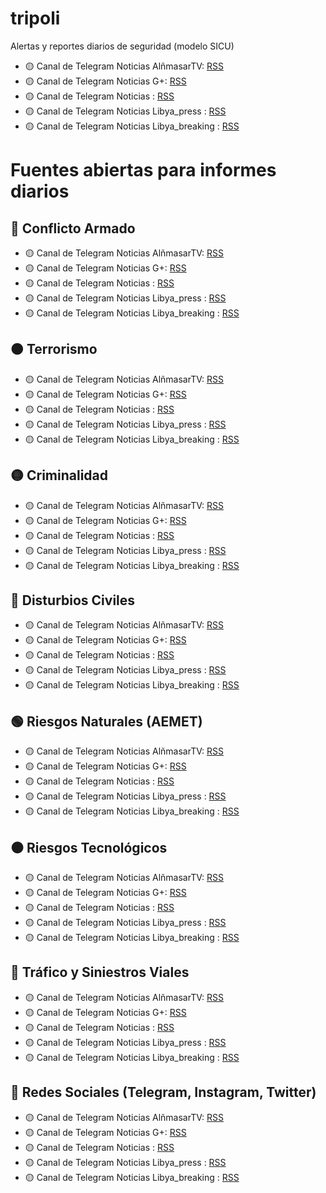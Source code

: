 # tripoli
Alertas y reportes diarios de seguridad (modelo SICU)

- 🟡 Canal de Telegram Noticias AlñmasarTV: [RSS](https://t.me/almasartvlibya)
- 🟡 Canal de Telegram Noticias G+: [RSS](https://t.me/gplusss)
- 🟡 Canal de Telegram Noticias : [RSS](https://t.me/sefr0ly)
- 🟡 Canal de Telegram Noticias Libya_press : [RSS](https://t.me/libyapress)
- 🟡 Canal de Telegram Noticias Libya_breaking : [RSS](https://t.me/libyabreaking)
# Fuentes abiertas para informes diarios

## 🔴 Conflicto Armado

- 🟡 Canal de Telegram Noticias AlñmasarTV: [RSS](https://t.me/almasartvlibya)
- 🟡 Canal de Telegram Noticias G+: [RSS](https://t.me/gplusss)
- 🟡 Canal de Telegram Noticias : [RSS](https://t.me/sefr0ly)
- 🟡 Canal de Telegram Noticias Libya_press : [RSS](https://t.me/libyapress)
- 🟡 Canal de Telegram Noticias Libya_breaking : [RSS](https://t.me/libyabreaking)

## 🟠 Terrorismo

- 🟡 Canal de Telegram Noticias AlñmasarTV: [RSS](https://t.me/almasartvlibya)
- 🟡 Canal de Telegram Noticias G+: [RSS](https://t.me/gplusss)
- 🟡 Canal de Telegram Noticias : [RSS](https://t.me/sefr0ly)
- 🟡 Canal de Telegram Noticias Libya_press : [RSS](https://t.me/libyapress)
- 🟡 Canal de Telegram Noticias Libya_breaking : [RSS](https://t.me/libyabreaking)

## 🟡 Criminalidad

- 🟡 Canal de Telegram Noticias AlñmasarTV: [RSS](https://t.me/almasartvlibya)
- 🟡 Canal de Telegram Noticias G+: [RSS](https://t.me/gplusss)
- 🟡 Canal de Telegram Noticias : [RSS](https://t.me/sefr0ly)
- 🟡 Canal de Telegram Noticias Libya_press : [RSS](https://t.me/libyapress)
- 🟡 Canal de Telegram Noticias Libya_breaking : [RSS](https://t.me/libyabreaking)

## 🔵 Disturbios Civiles

- 🟡 Canal de Telegram Noticias AlñmasarTV: [RSS](https://t.me/almasartvlibya)
- 🟡 Canal de Telegram Noticias G+: [RSS](https://t.me/gplusss)
- 🟡 Canal de Telegram Noticias : [RSS](https://t.me/sefr0ly)
- 🟡 Canal de Telegram Noticias Libya_press : [RSS](https://t.me/libyapress)
- 🟡 Canal de Telegram Noticias Libya_breaking : [RSS](https://t.me/libyabreaking)

## 🟢 Riesgos Naturales (AEMET)

- 🟡 Canal de Telegram Noticias AlñmasarTV: [RSS](https://t.me/almasartvlibya)
- 🟡 Canal de Telegram Noticias G+: [RSS](https://t.me/gplusss)
- 🟡 Canal de Telegram Noticias : [RSS](https://t.me/sefr0ly)
- 🟡 Canal de Telegram Noticias Libya_press : [RSS](https://t.me/libyapress)
- 🟡 Canal de Telegram Noticias Libya_breaking : [RSS](https://t.me/libyabreaking)

## ⚫ Riesgos Tecnológicos

- 🟡 Canal de Telegram Noticias AlñmasarTV: [RSS](https://t.me/almasartvlibya)
- 🟡 Canal de Telegram Noticias G+: [RSS](https://t.me/gplusss)
- 🟡 Canal de Telegram Noticias : [RSS](https://t.me/sefr0ly)
- 🟡 Canal de Telegram Noticias Libya_press : [RSS](https://t.me/libyapress)
- 🟡 Canal de Telegram Noticias Libya_breaking : [RSS](https://t.me/libyabreaking)

## 🚗 Tráfico y Siniestros Viales

- 🟡 Canal de Telegram Noticias AlñmasarTV: [RSS](https://t.me/almasartvlibya)
- 🟡 Canal de Telegram Noticias G+: [RSS](https://t.me/gplusss)
- 🟡 Canal de Telegram Noticias : [RSS](https://t.me/sefr0ly)
- 🟡 Canal de Telegram Noticias Libya_press : [RSS](https://t.me/libyapress)
- 🟡 Canal de Telegram Noticias Libya_breaking : [RSS](https://t.me/libyabreaking)

## 📡 Redes Sociales (Telegram, Instagram, Twitter)

- 🟡 Canal de Telegram Noticias AlñmasarTV: [RSS](https://t.me/almasartvlibya)
- 🟡 Canal de Telegram Noticias G+: [RSS](https://t.me/gplusss)
- 🟡 Canal de Telegram Noticias : [RSS](https://t.me/sefr0ly)
- 🟡 Canal de Telegram Noticias Libya_press : [RSS](https://t.me/libyapress)
- 🟡 Canal de Telegram Noticias Libya_breaking : [RSS](https://t.me/libyabreaking)
